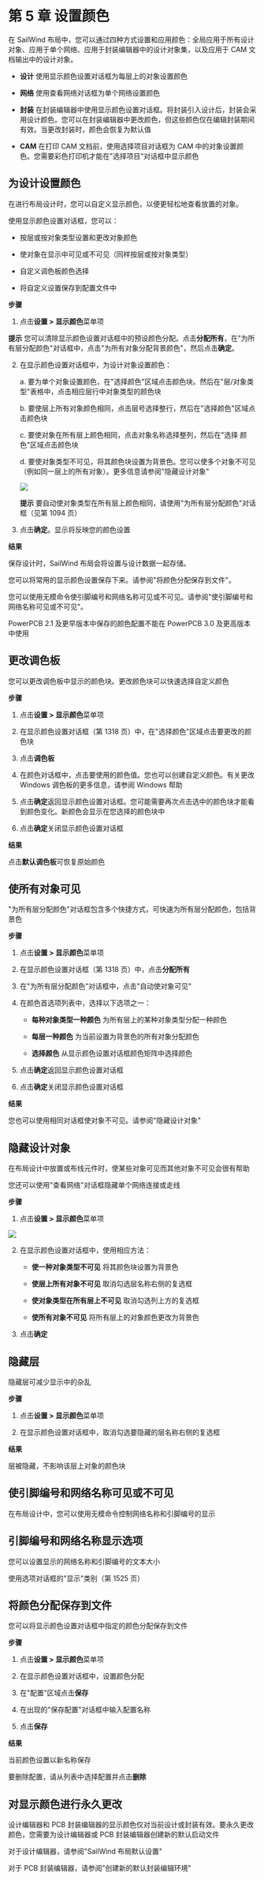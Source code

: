 # 第 5 章 设置颜色

在 SailWind 布局中，您可以通过四种方式设置和应用颜色：全局应用于所有设计对象、应用于单个网络、应用于封装编辑器中的设计对象集，以及应用于 CAM 文档输出中的设计对象。

- **设计** 使用显示颜色设置对话框为每层上的对象设置颜色

- **网络** 使用查看网络对话框为单个网络设置颜色

- **封装** 在封装编辑器中使用显示颜色设置对话框。将封装引入设计后，封装会采用设计颜色。您可以在封装编辑器中更改颜色，但这些颜色仅在编辑封装期间有效。当更改封装时，颜色会恢复为默认值

- **CAM** 在打印 CAM 文档前，使用选择项目对话框为 CAM 中的对象设置颜色。您需要彩色打印机才能在"选择项目"对话框中显示颜色

## 为设计设置颜色

在进行布局设计时，您可以自定义显示颜色，以便更轻松地查看放置的对象。

使用显示颜色设置对话框，您可以：

- 按层或按对象类型设置和更改对象颜色

- 使对象在显示中可见或不可见（同样按层或按对象类型）

- 自定义调色板颜色选择

- 将自定义设置保存到配置文件中

**步骤**

1. 点击**设置 > 显示颜色**菜单项


**提示** 您可以清除显示颜色设置对话框中的预设颜色分配。点击**分配所有**，在"为所有层分配颜色"对话框中，点击"为所有对象分配背景颜色"，然后点击**确定**。

2. 在显示颜色设置对话框中，为设计对象设置颜色：

    a. 要为单个对象设置颜色，在"选择颜色"区域点击颜色块。然后在"层/对象类型"表格中，点击相应层行中对象类型的颜色块

    b. 要使层上所有对象颜色相同，点击层号选择整行，然后在"选择颜色"区域点击颜色块

    c. 要使对象在所有层上颜色相同，点击对象名称选择整列，然后在"选择 颜色"区域点击颜色块

    d. 要使对象类型不可见，将其颜色块设置为背景色。您可以使多个对象不可见（例如同一层上的所有对象）。更多信息请参阅"隐藏设计对象"
    
      ![](/layout/guide/5/_page_1_Picture_12.jpeg)
    
      **提示** 要自动使对象类型在所有层上颜色相同，请使用"为所有层分配颜色"对话框（见第 1094 页）
    
3. 点击**确定**。显示将反映您的颜色设置

**结果**

保存设计时，SailWind 布局会将设置与设计数据一起存储。

您可以将常用的显示颜色设置保存下来。请参阅"将颜色分配保存到文件"。

您可以使用无模命令使引脚编号和网络名称可见或不可见。请参阅"使引脚编号和网络名称可见或不可见"。

PowerPCB 2.1 及更早版本中保存的颜色配置不能在 PowerPCB 3.0 及更高版本中使用

## 更改调色板

您可以更改调色板中显示的颜色块。更改颜色块可以快速选择自定义颜色

**步骤**

1. 点击**设置 > 显示颜色**菜单项

2. 在显示颜色设置对话框（第 1318 页）中，在"选择颜色"区域点击要更改的颜色块

3. 点击**调色板**

4. 在颜色对话框中，点击要使用的颜色值。您也可以创建自定义颜色。有关更改 Windows 调色板的更多信息，请参阅 Windows 帮助

5. 点击**确定**返回显示颜色设置对话框。您可能需要再次点击选中的颜色块才能看到颜色变化。新颜色会显示在您选择的颜色块中

6. 点击**确定**关闭显示颜色设置对话框

**结果**

点击**默认调色板**可恢复原始颜色

## 使所有对象可见

"为所有层分配颜色"对话框包含多个快捷方式，可快速为所有层分配颜色，包括背景色

**步骤**

1. 点击**设置 > 显示颜色**菜单项

2. 在显示颜色设置对话框（第 1318 页）中，点击**分配所有**

3. 在"为所有层分配颜色"对话框中，点击"自动使对象可见"

4. 在颜色首选项列表中，选择以下选项之一：

    - **每种对象类型一种颜色** 为所有层上的某种对象类型分配一种颜色

    - **每层一种颜色** 为当前设置为背景色的所有对象分配颜色

    - **选择颜色** 从显示颜色设置对话框颜色矩阵中选择颜色

5. 点击**确定**返回显示颜色设置对话框

6. 点击**确定**关闭显示颜色设置对话框

**结果**

您也可以使用相同对话框使对象不可见。请参阅"隐藏设计对象"

## 隐藏设计对象

在布局设计中放置或布线元件时，使某些对象可见而其他对象不可见会很有帮助

您还可以使用"查看网络"对话框隐藏单个网络连接或走线

**步骤**

1. 点击**设置 > 显示颜色**菜单项

![](/layout/guide/5/_page_3_Picture_7.jpeg)

2. 在显示颜色设置对话框中，使用相应方法：

    - **使一种对象类型不可见** 将其颜色块设置为背景色

    - **使层上所有对象不可见** 取消勾选层名称右侧的复选框

    - **使对象类型在所有层上不可见** 取消勾选列上方的复选框

    - **使所有对象不可见** 将所有层上的对象颜色更改为背景色

3. 点击**确定**

## 隐藏层

隐藏层可减少显示中的杂乱


**步骤**

1. 点击**设置 > 显示颜色**菜单项

2. 在显示颜色设置对话框中，取消勾选要隐藏的层名称右侧的复选框

**结果**

层被隐藏，不影响该层上对象的颜色块

## 使引脚编号和网络名称可见或不可见

在布局设计中，您可以使用无模命令控制网络名称和引脚编号的显示

## 引脚编号和网络名称显示选项

您可以设置显示的网络名称和引脚编号的文本大小

使用选项对话框的"显示"类别（第 1525 页）

## 将颜色分配保存到文件

您可以将显示颜色设置对话框中指定的颜色分配保存到文件

**步骤**

1. 点击**设置 > 显示颜色**菜单项

2. 在显示颜色设置对话框中，设置颜色分配

3. 在"配置"区域点击**保存**

4. 在出现的"保存配置"对话框中输入配置名称

5. 点击**保存**

**结果**

当前颜色设置以新名称保存

要删除配置，请从列表中选择配置并点击**删除**

## 对显示颜色进行永久更改

设计编辑器和 PCB 封装编辑器的显示颜色仅对当前设计或封装有效。要永久更改颜色，您需要为设计编辑器或 PCB 封装编辑器创建新的默认启动文件

对于设计编辑器，请参阅"SailWind 布局默认设置"

对于 PCB 封装编辑器，请参阅"创建新的默认封装编辑环境"